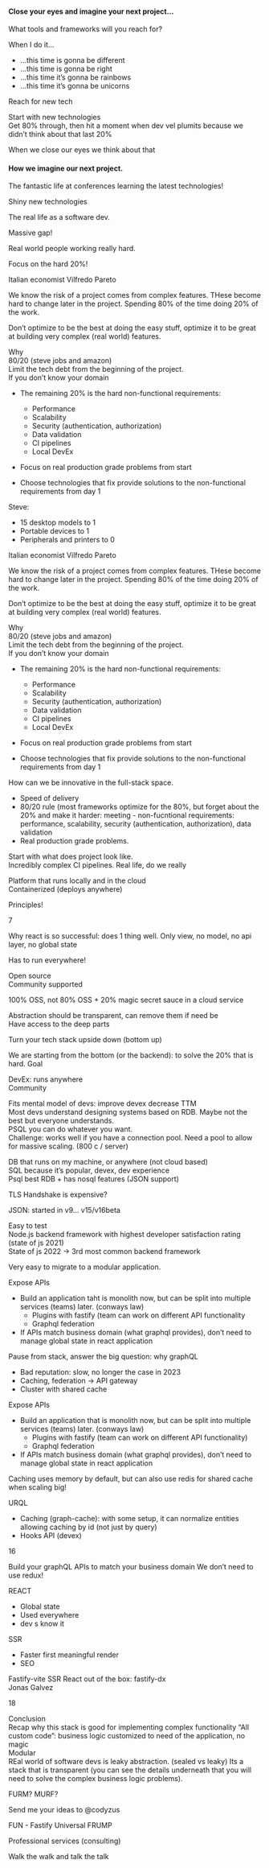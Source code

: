 <!-- +2 -->
#### Close your eyes and imagine your next project…

What tools and frameworks will you reach for?

When I do it…
- …this time is gonna be different
- …this time is gonna be right
- …this time it’s gonna be rainbows
- …this time it’s gonna be unicorns

Reach for new tech

Start with new technologies\
Get 80% through, then hit a moment when dev vel plumits because we didn’t think about that last 20%

When we close our eyes we think about that 

#### How we imagine our next project.

The fantastic life at conferences learning the latest technologies!

Shiny new technologies

<!-- +1 -->

The real life as a software dev.

Massive gap!

Real world people working really hard.

Focus on the hard 20%!

<!-- +1..+5 -->
Italian economist Vilfredo Pareto

We know the risk of a project comes from complex features. THese become hard to change later in the project. Spending 80% of the time doing 20% of the work.

Don’t optimize to be the best at doing the easy stuff, optimize it to be great at building very complex (real world) features.

Why\
80/20 (steve jobs and amazon)\
Limit the tech debt from the beginning of the project.\
If you don’t know your domain

- The remaining 20% is the hard non-functional requirements:
  - Performance
  - Scalability
  - Security (authentication, authorization)
  - Data validation
  - CI pipelines
  - Local DevEx

- Focus on real production grade problems from start
- Choose technologies that fix provide solutions to the non-functional requirements from day 1

<!-- +1..+2 -->
Steve:
- 15 desktop models to 1
- Portable devices to 1
- Peripherals and printers to 0

<!-- +1..+2 -->
Italian economist Vilfredo Pareto

We know the risk of a project comes from complex features. THese become hard to change later in the project. Spending 80% of the time doing 20% of the work.

Don’t optimize to be the best at doing the easy stuff, optimize it to be great at building very complex (real world) features.

Why\
80/20 (steve jobs and amazon)\
Limit the tech debt from the beginning of the project.\
If you don’t know your domain

- The remaining 20% is the hard non-functional requirements:
  - Performance
  - Scalability
  - Security (authentication, authorization)
  - Data validation
  - CI pipelines
  - Local DevEx

- Focus on real production grade problems from start
- Choose technologies that fix provide solutions to the non-functional requirements from day 1

<!-- +1 -->
How can we be innovative in the full-stack space.
- Speed of delivery
- 80/20 rule (most frameworks optimize for the 80%, but forget about the 20% and make it harder: meeting - non-fucntional requirements: performance, scalability, security (authentication, authorization), data validation
- Real production grade problems.

Start with what does project look like.\
Incredibly complex CI pipelines. Real life, do we really 

Platform that runs locally and in the cloud\
Containerized (deploys anywhere)

Principles!

<!-- +1 -->
7

<!-- +1 -->
Why react is so successful: does 1 thing well. Only view, no model, no api layer, no global state

<!-- +2 -->
Has to run everywhere!

<!-- +2 -->
Open source\
Community supported

100% OSS, not 80% OSS + 20% magic secret sauce in a cloud service

<!-- +2 -->
Abstraction should be transparent, can remove them if need be\
Have access to the deep parts

<!-- +1 -->
Turn your tech stack upside down (bottom up)

We are starting from the bottom (or the backend): to solve the 20% that is hard. Goal 

<!-- +4 -->
DevEx: runs anywhere\
Community

Fits mental model of devs: improve devex decrease TTM\
Most devs understand designing systems based on RDB. Maybe not the best but everyone understands.\
PSQL you can do whatever you want.\
Challenge: works well if you have a connection pool. Need a pool to allow for massive scaling. (800 c / server)

DB that runs on my machine, or anywhere (not cloud based)\
SQL because it’s popular, devex, dev experience\
Psql best RDB + has nosql features (JSON support)


TLS Handshake is expensive?

JSON: started in v9… v15/v16beta

<!-- +4 -->
Easy to test\
Node.js backend framework with highest developer satisfaction rating (state of js 2021)\
State of js 2022 -> 3rd most common backend framework

Very easy to migrate to a modular application.

Expose APIs
- Build an application taht is monolith now, but can be split into multiple services (teams) later. (conways law)
  - Plugins with fastify (team can work on different API functionality
  - Graphql federation
- If APIs match business domain (what graphql provides), don’t need to manage global state in react application

<!-- +1..+2 -->
Pause from stack, answer the big question: why graphQL

<!-- +1 -->
* Bad reputation: slow, no longer the case in 2023
* Caching, federation -> API gateway
* Cluster with shared cache

<!-- +3 -->
Expose APIs
- Build an application that is monolith now, but can be split into multiple services (teams) later. (conways law)
  - Plugins with fastify (team can work on different API functionality)
  - Graphql federation
- If APIs match business domain (what graphql provides), don’t need to manage global state in react application

Caching uses memory by default, but can also use redis for shared cache when scaling big!

<!-- +3 -->
URQL
- Caching (graph-cache): with some setup, it can normalize entities allowing caching by id (not just by query)
- Hooks API (devex)

<!-- +1 -->
16

<!-- +7 -->
Build your graphQL APIs to match your business domain
We don’t need to use redux!

<!-- +3 -->
REACT
- Global state
- Used everywhere
- dev s know it

<!-- +3 -->
SSR
- Faster first meaningful render
- SEO

<!-- +1 -->
Fastify-vite SSR React out of the box: fastify-dx\
Jonas Galvez

<!-- +1 -->
18

<!-- +1 -->
Conclusion\
Recap why this stack is good for implementing complex functionality “All custom code”: business logic customized to need of the application, no magic\
Modular\
REal world of software devs is leaky abstraction. (sealed vs leaky) Its a stack that is transparent (you can see the details underneath that you will need to solve the complex business logic problems).

<!-- +1 -->
FURM? MURF?

Send me your ideas to @codyzus

FUN - Fastify Universal
FRUMP

<!-- +1 -->
Professional services (consulting)

Walk the walk and talk the talk
